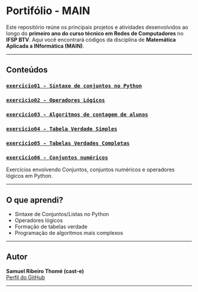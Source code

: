 # Portifólio - MAIN

Este repositório reúne os principais projetos e atividades desenvolvidos ao longo do **primeiro ano do curso técnico em Redes de Computadores** no **IFSP BTV**. Aqui você encontrará códigos da disciplina de **Matemática Aplicada a INformática (MAIN)**.

---

## Conteúdos

### [`exercicio01 - Síntaxe de conjuntos no Python`](https://github.com/cast-e/portifolio-LDPR/tree/main/exercicio01.py)
### [`exercicio02 - Operadores Lógicos`](https://github.com/cast-e/portifolio-LDPR/tree/main/exercicio02.py)
### [`exercicio03 - Algoritmos de contagem de alunos`](https://github.com/cast-e/portifolio-LDPR/tree/main/exercicio03.py)
### [`exercicio04 - Tabela Verdade Simples`](https://github.com/cast-e/portifolio-LDPR/tree/main/exercicio04.py)
### [`exercicio05 - Tabelas Verdades Completas`](https://github.com/cast-e/portifolio-LDPR/tree/main/exercicio05.py)
### [`exercicio06 - Conjuntos numéricos`](https://github.com/cast-e/portifolio-LDPR/tree/main/exercicio06.py)
Exercícios envolvendo Conjuntos, conjuntos numéricos e operadores lógicos em Python.

---

## O que aprendi?

- Sintaxe de Conjuntos/Listas no Python
- Operadores lógicos
- Formação de tabelas verdade
- Programação de algoritmos mais complexos

---

## Autor

**Samuel Ribeiro Thomé (cast-e)**  
[Perfil do GitHub](https://github.com/cast-e)

---